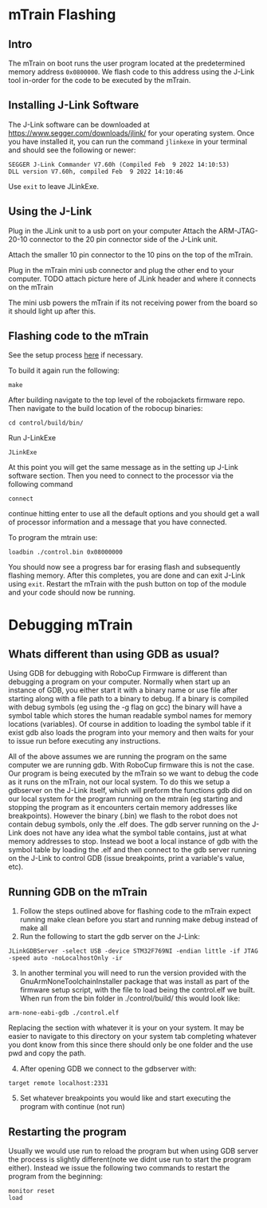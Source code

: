 # mTrain Flashing

## Intro
The mTrain on boot runs the user program located at the predetermined memory address `0x0800000`. We flash code to this address using the J-Link tool in-order for the code to be executed by the mTrain.

## Installing J-Link Software
The J-Link software can be downloaded at https://www.segger.com/downloads/jlink/ for your operating system. Once you have installed it, you can run the command `jlinkexe` in your terminal and should see the following or newer:

```
SEGGER J-Link Commander V7.60h (Compiled Feb  9 2022 14:10:53)
DLL version V7.60h, compiled Feb  9 2022 14:10:46
```
Use `exit` to leave JLinkExe.

## Using the J-Link
Plug in the JLink unit to a usb port on your computer
Attach the ARM-JTAG-20-10 connector to the 20 pin connector side of the J-Link unit.

Attach the smaller 10 pin connector to the 10 pins on the top of the mTrain.

Plug in the mTrain mini usb connector and plug the other end to your computer.
TODO attach picture here of JLink header and where it connects on the mTrain

The mini usb powers the mTrain if its not receiving power from the board so it should light up after this.

## Flashing code to the mTrain
See the setup process [here](../README.md) if necessary.

To build it again run the following:
```
make
```

After building navigate to the top level of the robojackets firmware repo. Then navigate to the build location of the robocup binaries:
```
cd control/build/bin/
```

Run J-LinkExe
```
JLinkExe
```

At this point you will get the same message as in the setting up J-Link software section. Then you need to connect to the processor via the following command
```
connect
```
continue hitting enter to use all the default options and you should get a wall of processor information and a message that you have connected.

To program the mtrain use:
```
loadbin ./control.bin 0x08000000
```

You should now see a progress bar for erasing flash and subsequently flashing memory. After this completes, you are done and can exit J-Link using `exit`. Restart the mTrain with the push button on top of the module and your code should now be running.


# Debugging mTrain
## Whats different than using GDB as usual?
Using GDB for debugging with RoboCup Firmware is different than debugging a program on your computer. Normally when start up an instance of GDB, you either start it with a binary name or use file after starting along with a file path to a binary to debug. If a binary is compiled with debug symbols (eg using the -g flag on gcc) the binary will have a symbol table which stores the human readable symbol names for memory locations (variables). Of course in addition to loading the symbol table if it exist gdb also loads the program into your memory and then waits for your to issue run before executing any instructions.

All of the above assumes we are running the program on the same computer we are running gdb. With RoboCup firmware this is not the case. Our program is being executed by the mTrain so we want to debug the code as it runs on the mTrain, not our local system. To do this we setup a gdbserver on the J-Link itself, which will preform the functions gdb did on our local system for the program running on the mtrain (eg starting and stopping the program as it encounters certain memory addresses like breakpoints). However the binary (.bin) we flash to the robot does not contain debug symbols, only the .elf does. The gdb server running on the J-Link does not have any idea what the symbol table contains, just at what memory addresses to stop. Instead we boot a local instance of gdb with the symbol table by loading the .elf and then connect to the gdb server running on the J-Link to control GDB (issue breakpoints, print a variable's value, etc).

## Running GDB on the mTrain
1. Follow the steps outlined above for flashing code to the mTrain expect running make clean before you start and running make debug instead of make all
2. Run the following to start the gdb server on the J-Link:
```
JLinkGDBServer -select USB -device STM32F769NI -endian little -if JTAG -speed auto -noLocalhostOnly -ir
```
3. In another terminal you will need to run the version provided with the GnuArmNoneToolchainInstaller package that was install as part of the firmware setup script, with the file to load being the control.elf we built. When run from the bin folder in ./control/build/ this would look like:
```
arm-none-eabi-gdb ./control.elf
```
Replacing the <user-specific-hash> section with whatever it is your on your system. It may be easier to navigate to this directory on your system tab completing whatever you dont know from this since there should only be one folder and the use pwd and copy the path.

4. After opening GDB we connect to the gdbserver with:
```
target remote localhost:2331
```

5. Set whatever breakpoints you would like and start executing the program with continue (not run)

## Restarting the program
Usually we would use run to reload the program but when using GDB server the process is slightly different(note we didnt use run to start the program either). Instead we issue the following two commands to restart the program from the beginning:
```
monitor reset
load
```

